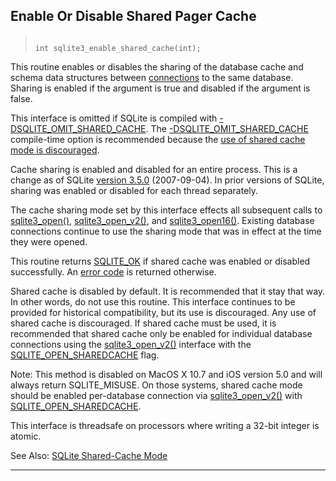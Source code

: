 ## Enable Or Disable Shared Pager Cache




> ```
> 
> int sqlite3_enable_shared_cache(int);
> 
> ```



This routine enables or disables the sharing of the database cache
and schema data structures between [connections](#sqlite3)
to the same database. Sharing is enabled if the argument is true
and disabled if the argument is false.


This interface is omitted if SQLite is compiled with
[\-DSQLITE\_OMIT\_SHARED\_CACHE](compile.html#omit_shared_cache). The [\-DSQLITE\_OMIT\_SHARED\_CACHE](compile.html#omit_shared_cache)
compile\-time option is recommended because the
[use of shared cache mode is discouraged](sharedcache.html#dontuse).


Cache sharing is enabled and disabled for an entire process.
This is a change as of SQLite [version 3\.5\.0](releaselog/3_5_0.html) (2007\-09\-04\).
In prior versions of SQLite,
sharing was enabled or disabled for each thread separately.


The cache sharing mode set by this interface effects all subsequent
calls to [sqlite3\_open()](#sqlite3_open), [sqlite3\_open\_v2()](#sqlite3_open), and [sqlite3\_open16()](#sqlite3_open).
Existing database connections continue to use the sharing mode
that was in effect at the time they were opened.


This routine returns [SQLITE\_OK](#SQLITE_ABORT) if shared cache was enabled or disabled
successfully. An [error code](rescode.html) is returned otherwise.


Shared cache is disabled by default. It is recommended that it stay
that way. In other words, do not use this routine. This interface
continues to be provided for historical compatibility, but its use is
discouraged. Any use of shared cache is discouraged. If shared cache
must be used, it is recommended that shared cache only be enabled for
individual database connections using the [sqlite3\_open\_v2()](#sqlite3_open) interface
with the [SQLITE\_OPEN\_SHAREDCACHE](#SQLITE_OPEN_AUTOPROXY) flag.


Note: This method is disabled on MacOS X 10\.7 and iOS version 5\.0
and will always return SQLITE\_MISUSE. On those systems,
shared cache mode should be enabled per\-database connection via
[sqlite3\_open\_v2()](#sqlite3_open) with [SQLITE\_OPEN\_SHAREDCACHE](#SQLITE_OPEN_AUTOPROXY).


This interface is threadsafe on processors where writing a
32\-bit integer is atomic.


See Also: [SQLite Shared\-Cache Mode](sharedcache.html)




---


